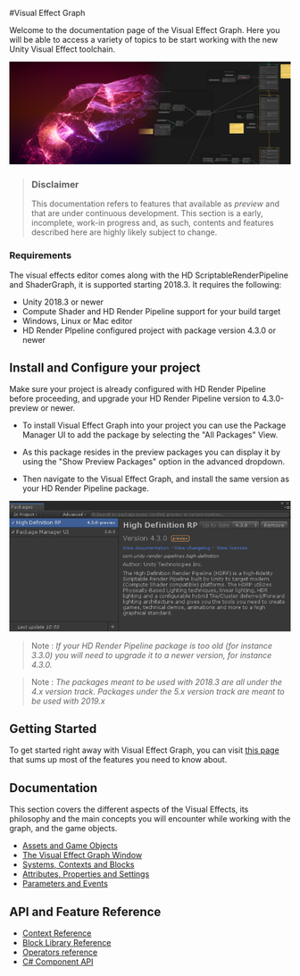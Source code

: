 #Visual Effect Graph

Welcome to the documentation page of the Visual Effect Graph. Here you will be able to access a variety of topics to be start working with the new Unity Visual Effect toolchain.

![](Images/vfxeditor-title.png)

> ### Disclaimer
>
> This documentation refers to features that available as *preview* and that are under continuous development. This section is a early, incomplete, work-in progress and, as such, contents and features described here are highly likely subject to change.

### Requirements

The visual effects editor comes along with the HD ScriptableRenderPipeline  and ShaderGraph, it is supported starting 2018.3. It requires the following:

* Unity 2018.3 or newer
* Compute Shader and HD Render Pipeline support for your build target
* Windows, Linux or Mac editor
* HD Render PIpeline configured project with package version 4.3.0 or newer

## Install and Configure your project

Make sure your project is already configured with HD Render Pipeline before proceeding, and upgrade your HD Render Pipeline version to 4.3.0-preview or newer.

* To install Visual Effect Graph into your project you can use the Package Manager UI to add the package by selecting the "All Packages" View. 

* As this package resides in the preview packages you can display it by using the "Show Preview Packages" option in the advanced dropdown.

* Then navigate to the Visual Effect Graph, and install the same version as your HD Render Pipeline package.

![](Images/install-vfx-package.gif)

> Note : *If your HD Render Pipeline package is too old (for instance 3.3.0) you will need to upgrade it to a newer version, for instance 4.3.0.*

> Note : *The packages meant to be used with 2018.3 are all under the 4.x version track. Packages under the 5.x version track are meant to be used with 2019.x*

## Getting Started

To get started right away with Visual Effect Graph, you can visit [this page](Getting-Started) that sums up most of the features you need to know about.

## Documentation

This section covers the different aspects of the Visual Effects, its philosophy and the main concepts you will encounter while working with the graph, and the game objects.

* [Assets and Game Objects](Visual-Effect-Assets-and-GameObjects)
* [The Visual Effect Graph Window](The-Visual-Effect-Graph-Window)
* [Systems, Contexts and Blocks](Systems-Contexts-and-Blocks)
* [Attributes, Properties and Settings](Attributes-Properties-and-Settings)
* [Parameters and Events](Parameters-and-Events)

## API and Feature Reference

* [Context Reference](Contexts)
* [Block Library Reference](Blocks)
* [Operators reference](Operators)
* [C# Component API](CSharp-API)

